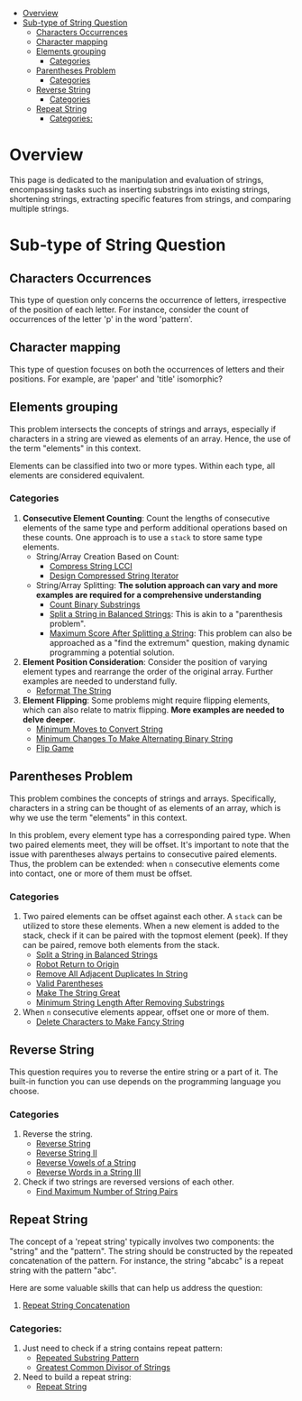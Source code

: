 - [Overview](#overview)
- [Sub-type of String Question](#sub-type-of-string-question)
  - [Characters Occurrences](#characters-occurrences)
  - [Character mapping](#character-mapping)
  - [Elements grouping](#elements-grouping)
    - [Categories](#categories)
  - [Parentheses Problem](#parentheses-problem)
    - [Categories](#categories-1)
  - [Reverse String](#reverse-string)
    - [Categories](#categories-2)
  - [Repeat String](#repeat-string)
    - [Categories:](#categories-3)


# Overview
This page is dedicated to the manipulation and evaluation of strings, encompassing tasks such as inserting substrings into existing strings, shortening strings, extracting specific features from strings, and comparing multiple strings.

# Sub-type of String Question
## Characters Occurrences
This type of question only concerns the occurrence of letters, irrespective of the position of each letter. For instance, consider the count of occurrences of the letter 'p' in the word 'pattern'.

## Character mapping
This type of question focuses on both the occurrences of letters and their positions. For example, are 'paper' and 'title' isomorphic?

## Elements grouping
This problem intersects the concepts of strings and arrays, especially if characters in a string are viewed as elements of an array. Hence, the use of the term "elements" in this context.

Elements can be classified into two or more types. Within each type, all elements are considered equivalent.

### Categories
1. **Consecutive Element Counting**: Count the lengths of consecutive elements of the same type and perform additional operations based on these counts. One approach is to use a `stack` to store same type elements.
   * String/Array Creation Based on Count:
     * [Compress String LCCI](https://leetcode.cn/problems/compress-string-lcci/)
     * [Design Compressed String Iterator](https://leetcode.cn/problems/design-compressed-string-iterator/)
   * String/Array Splitting: **The solution approach can vary and more examples are required for a comprehensive understanding**
     * [Count Binary Substrings](https://leetcode.cn/problems/count-binary-substrings/)
     * [Split a String in Balanced Strings](https://leetcode.cn/problems/split-a-string-in-balanced-strings/): This is akin to a "parenthesis problem".
     * [Maximum Score After Splitting a String](https://leetcode.cn/problems/maximum-score-after-splitting-a-string/): This problem can also be approached as a "find the extremum" question, making dynamic programming a potential solution.
2. **Element Position Consideration**: Consider the position of varying element types and rearrange the order of the original array. Further examples are needed to understand fully.
   * [Reformat The String](https://leetcode.cn/problems/reformat-the-string/)
3. **Element Flipping**: Some problems might require flipping elements, which can also relate to matrix flipping. **More examples are needed to delve deeper**.
   * [Minimum Moves to Convert String](https://leetcode.cn/problems/minimum-moves-to-convert-string/)
   * [Minimum Changes To Make Alternating Binary String](https://leetcode.cn/problems/minimum-changes-to-make-alternating-binary-string/)
   * [Flip Game](https://leetcode.cn/problems/flip-game/)

## Parentheses Problem
This problem combines the concepts of strings and arrays. Specifically, characters in a string can be thought of as elements of an array, which is why we use the term "elements" in this context.

In this problem, every element type has a corresponding paired type. When two paired elements meet, they will be offset. It's important to note that the issue with parentheses always pertains to consecutive paired elements. Thus, the problem can be extended: when `n` consecutive elements come into contact, one or more of them must be offset.

### Categories
1. Two paired elements can be offset against each other. A `stack` can be utilized to store these elements. When a new element is added to the stack, check if it can be paired with the topmost element (peek). If they can be paired, remove both elements from the stack.
   * [Split a String in Balanced Strings](https://leetcode.cn/problems/split-a-string-in-balanced-strings/)
   * [Robot Return to Origin](https://leetcode.cn/problems/robot-return-to-origin/)
   * [Remove All Adjacent Duplicates In String](https://leetcode.cn/problems/remove-all-adjacent-duplicates-in-string/)
   * [Valid Parentheses](https://leetcode.cn/problems/valid-parentheses/)
   * [Make The String Great](https://leetcode.cn/problems/make-the-string-great/)
   * [Minimum String Length After Removing Substrings](https://leetcode.cn/problems/minimum-string-length-after-removing-substrings/)
2. When `n` consecutive elements appear, offset one or more of them.
   * [Delete Characters to Make Fancy String](https://leetcode.cn/problems/delete-characters-to-make-fancy-string/)


## Reverse String
This question requires you to reverse the entire string or a part of it. The built-in function you can use depends on the programming language you choose.

### Categories
1. Reverse the string.
   * [Reverse String](https://leetcode.cn/problems/reverse-string/)
   * [Reverse String II](https://leetcode.cn/problems/reverse-string-ii/)
   * [Reverse Vowels of a String](https://leetcode.cn/problems/reverse-vowels-of-a-string/)
   * [Reverse Words in a String III](https://leetcode.cn/problems/reverse-words-in-a-string-iii/)
2. Check if two strings are reversed versions of each other.
   * [Find Maximum Number of String Pairs](https://leetcode.cn/problems/find-maximum-number-of-string-pairs/)


## Repeat String

The concept of a 'repeat string' typically involves two components: the "string" and the "pattern". The string should be constructed by the repeated concatenation of the pattern. For instance, the string "abcabc" is a repeat string with the pattern "abc".

Here are some valuable skills that can help us address the question:
1. [Repeat String Concatenation](https://github.com/liushuyu6666/Algorithm_Insights/blob/master/Skills/String.md#repeat-string-concatenation)

### Categories:
1. Just need to check if a string contains repeat pattern:
   * [Repeated Substring Pattern](https://leetcode.cn/problems/repeated-substring-pattern/)
   * [Greatest Common Divisor of Strings](https://leetcode.cn/problems/greatest-common-divisor-of-strings/)
2. Need to build a repeat string:
   * [Repeat String](https://leetcode.cn/problems/repeat-string/)